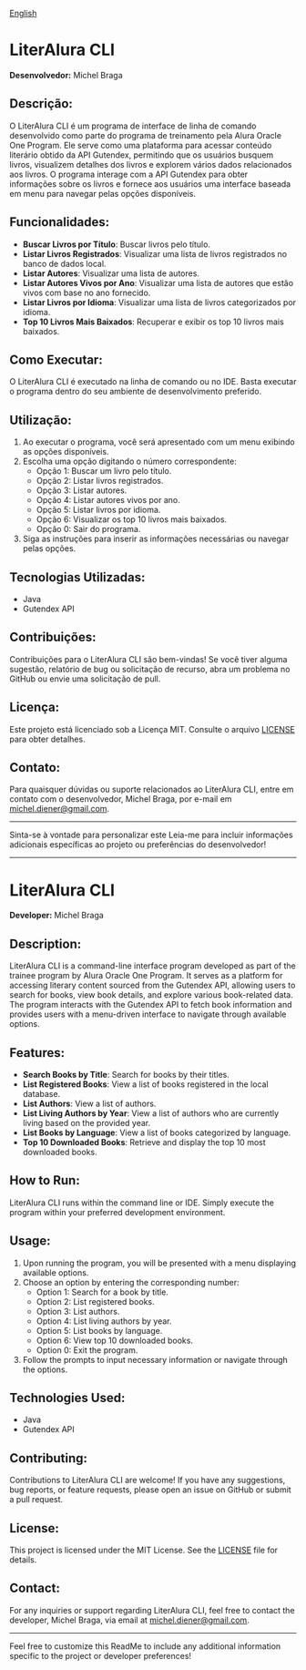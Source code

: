 [English](#english)

# LiterAlura CLI

**Desenvolvedor:** Michel Braga

## Descrição:
O LiterAlura CLI é um programa de interface de linha de comando desenvolvido como parte do programa de treinamento pela Alura Oracle One Program. Ele serve como uma plataforma para acessar conteúdo literário obtido da API Gutendex, permitindo que os usuários busquem livros, visualizem detalhes dos livros e explorem vários dados relacionados aos livros. O programa interage com a API Gutendex para obter informações sobre os livros e fornece aos usuários uma interface baseada em menu para navegar pelas opções disponíveis.

## Funcionalidades:
- **Buscar Livros por Título**: Buscar livros pelo título.
- **Listar Livros Registrados**: Visualizar uma lista de livros registrados no banco de dados local.
- **Listar Autores**: Visualizar uma lista de autores.
- **Listar Autores Vivos por Ano**: Visualizar uma lista de autores que estão vivos com base no ano fornecido.
- **Listar Livros por Idioma**: Visualizar uma lista de livros categorizados por idioma.
- **Top 10 Livros Mais Baixados**: Recuperar e exibir os top 10 livros mais baixados.

## Como Executar:
O LiterAlura CLI é executado na linha de comando ou no IDE. Basta executar o programa dentro do seu ambiente de desenvolvimento preferido.

## Utilização:
1. Ao executar o programa, você será apresentado com um menu exibindo as opções disponíveis.
2. Escolha uma opção digitando o número correspondente:
   - Opção 1: Buscar um livro pelo título.
   - Opção 2: Listar livros registrados.
   - Opção 3: Listar autores.
   - Opção 4: Listar autores vivos por ano.
   - Opção 5: Listar livros por idioma.
   - Opção 6: Visualizar os top 10 livros mais baixados.
   - Opção 0: Sair do programa.
3. Siga as instruções para inserir as informações necessárias ou navegar pelas opções.

## Tecnologias Utilizadas:
- Java
- Gutendex API

## Contribuições:
Contribuições para o LiterAlura CLI são bem-vindas! Se você tiver alguma sugestão, relatório de bug ou solicitação de recurso, abra um problema no GitHub ou envie uma solicitação de pull.

## Licença:
Este projeto está licenciado sob a Licença MIT. Consulte o arquivo [LICENSE](LICENSE) para obter detalhes.

## Contato:
Para quaisquer dúvidas ou suporte relacionados ao LiterAlura CLI, entre em contato com o desenvolvedor, Michel Braga, por e-mail em [michel.diener@gmail.com](mailto:michel.diener@gmail.com).

---

Sinta-se à vontade para personalizar este Leia-me para incluir informações adicionais específicas ao projeto ou preferências do desenvolvedor!

---
<a name="english"></a>

# LiterAlura CLI

**Developer:** Michel Braga

## Description:
LiterAlura CLI is a command-line interface program developed as part of the trainee program by Alura Oracle One Program. It serves as a platform for accessing literary content sourced from the Gutendex API, allowing users to search for books, view book details, and explore various book-related data. The program interacts with the Gutendex API to fetch book information and provides users with a menu-driven interface to navigate through available options.

## Features:
- **Search Books by Title**: Search for books by their titles.
- **List Registered Books**: View a list of books registered in the local database.
- **List Authors**: View a list of authors.
- **List Living Authors by Year**: View a list of authors who are currently living based on the provided year.
- **List Books by Language**: View a list of books categorized by language.
- **Top 10 Downloaded Books**: Retrieve and display the top 10 most downloaded books.

## How to Run:
LiterAlura CLI runs within the command line or IDE. Simply execute the program within your preferred development environment.

## Usage:
1. Upon running the program, you will be presented with a menu displaying available options.
2. Choose an option by entering the corresponding number:
   - Option 1: Search for a book by title.
   - Option 2: List registered books.
   - Option 3: List authors.
   - Option 4: List living authors by year.
   - Option 5: List books by language.
   - Option 6: View top 10 downloaded books.
   - Option 0: Exit the program.
3. Follow the prompts to input necessary information or navigate through the options.

## Technologies Used:
- Java
- Gutendex API

## Contributing:
Contributions to LiterAlura CLI are welcome! If you have any suggestions, bug reports, or feature requests, please open an issue on GitHub or submit a pull request.

## License:
This project is licensed under the MIT License. See the [LICENSE](LICENSE) file for details.

## Contact:
For any inquiries or support regarding LiterAlura CLI, feel free to contact the developer, Michel Braga, via email at [michel.diener@gmail.com](mailto:michel.diener@gmail.com).

---

Feel free to customize this ReadMe to include any additional information specific to the project or developer preferences!